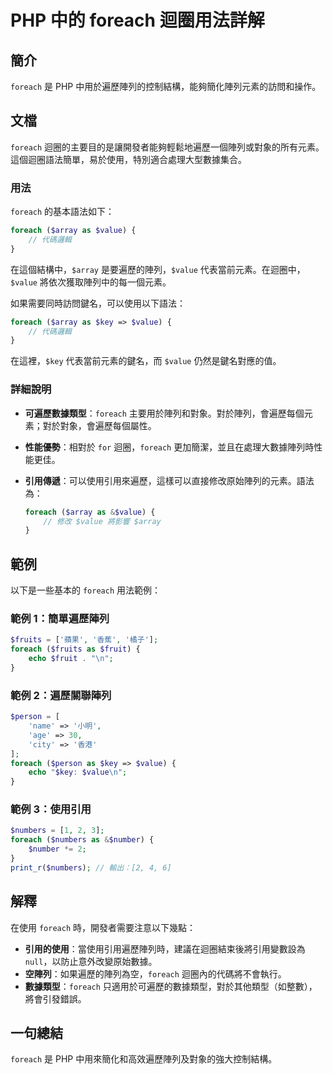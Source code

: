 <!--
Meta Description: # PHP 中的 foreach 迴圈用法詳解 ## 簡介 `foreach` 是 PHP 中用於遍歷陣列的控制結構，能夠簡化陣列元素的訪問和操作。 ## 文檔 `foreach` 迴圈的主要目的是讓開發者能夠輕鬆地遍歷一個陣列或對象的所有元素。這個迴圈語法簡單，易於使用，特別適合處理大型數據集合。...
Meta Keywords: foreach, php, value, array, key
-->

# PHP 中的 foreach 迴圈用法詳解

## 簡介
`foreach` 是 PHP 中用於遍歷陣列的控制結構，能夠簡化陣列元素的訪問和操作。

## 文檔
`foreach` 迴圈的主要目的是讓開發者能夠輕鬆地遍歷一個陣列或對象的所有元素。這個迴圈語法簡單，易於使用，特別適合處理大型數據集合。

### 用法
`foreach` 的基本語法如下：

```php
foreach ($array as $value) {
    // 代碼邏輯
}
```

在這個結構中，`$array` 是要遍歷的陣列，`$value` 代表當前元素。在迴圈中，`$value` 將依次獲取陣列中的每一個元素。

如果需要同時訪問鍵名，可以使用以下語法：

```php
foreach ($array as $key => $value) {
    // 代碼邏輯
}
```

在這裡，`$key` 代表當前元素的鍵名，而 `$value` 仍然是鍵名對應的值。

### 詳細說明
- **可遍歷數據類型**：`foreach` 主要用於陣列和對象。對於陣列，會遍歷每個元素；對於對象，會遍歷每個屬性。
- **性能優勢**：相對於 `for` 迴圈，`foreach` 更加簡潔，並且在處理大數據陣列時性能更佳。
- **引用傳遞**：可以使用引用來遍歷，這樣可以直接修改原始陣列的元素。語法為：

    ```php
    foreach ($array as &$value) {
        // 修改 $value 將影響 $array
    }
    ```

## 範例
以下是一些基本的 `foreach` 用法範例：

### 範例 1：簡單遍歷陣列
```php
$fruits = ['蘋果', '香蕉', '橘子'];
foreach ($fruits as $fruit) {
    echo $fruit . "\n";
}
```

### 範例 2：遍歷關聯陣列
```php
$person = [
    'name' => '小明',
    'age' => 30,
    'city' => '香港'
];
foreach ($person as $key => $value) {
    echo "$key: $value\n";
}
```

### 範例 3：使用引用
```php
$numbers = [1, 2, 3];
foreach ($numbers as &$number) {
    $number *= 2;
}
print_r($numbers); // 輸出：[2, 4, 6]
```

## 解釋
在使用 `foreach` 時，開發者需要注意以下幾點：

- **引用的使用**：當使用引用遍歷陣列時，建議在迴圈結束後將引用變數設為 `null`，以防止意外改變原始數據。
- **空陣列**：如果遍歷的陣列為空，`foreach` 迴圈內的代碼將不會執行。
- **數據類型**：`foreach` 只適用於可遍歷的數據類型，對於其他類型（如整數），將會引發錯誤。

## 一句總結
`foreach` 是 PHP 中用來簡化和高效遍歷陣列及對象的強大控制結構。